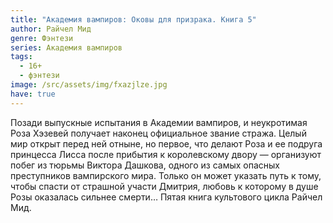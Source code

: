 ```yaml
---
title: "Академия вампиров: Оковы для призрака. Книга 5"
author: Райчел Мид
genre: Фэнтези
series: Академия вампиров
tags:
  - 16+
  - фэнтези
image: /src/assets/img/fxazjlze.jpg
have: true
---
```

Позади выпускные испытания в Академии вампиров, и неукротимая Роза Хэзевей получает наконец официальное звание стража. Целый мир открыт перед ней отныне, но первое, что делают Роза и ее подруга принцесса Лисса после прибытия к королевскому двору — организуют побег из тюрьмы Виктора Дашкова, одного из самых опасных преступников вампирского мира. Только он может указать путь к тому, чтобы спасти от страшной участи Дмитрия, любовь к которому в душе Розы оказалась сильнее смерти… Пятая книга культового цикла Райчел Мид.
